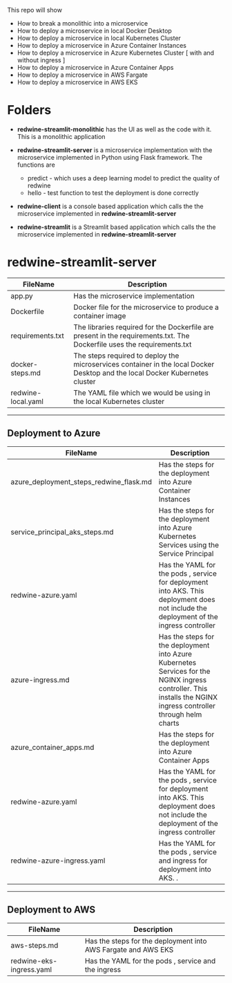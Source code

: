 This repo will show 
* How to break a monolithic into a microservice               
* How to deploy a microservice in local Docker Desktop           
* How to deploy a microservice in local Kubernetes Cluster                
* How to deploy a microservice in Azure Container Instances          
* How to deploy a microservice in Azure Kubernetes Cluster [ with and without ingress ]       
* How to deploy a microservice in Azure Container Apps                     
* How to deploy a microservice in AWS Fargate          
* How to deploy a microservice in AWS EKS                   

# Folders    

* **redwine-streamlit-monolithic** has the UI as well as the code with it. This is a monolithic application        

* **redwine-streamlit-server** is a microservice implementation with the microservice implemented in Python using Flask framework. The functions are       
    * predict - which uses a deep learning model to predict the quality of redwine    
    * hello - test function to test the deployment is done correctly          

* **redwine-client** is a console based application which calls the the microservice implemented in **redwine-streamlit-server**           

* **redwine-streamlit** is a Streamlit based application which calls the the microservice implemented in **redwine-streamlit-server**    

# **redwine-streamlit-server**

|  FileName  |  Description |
|---|---|
| app.py |   Has the microservice implementation        |
|  Dockerfile | Docker file for the microservice to produce a container image   |
|  requirements.txt | The libraries required for the Dockerfile are present in the requirements.txt. The Dockerfile uses the requirements.txt   |
|  docker-steps.md | The steps required to deploy the microservices container in the local Docker Desktop and the local Docker Kubernetes cluster  |
|  redwine-local.yaml | The YAML file which we would be using in the local Kubernetes cluster  |

<hr/>

## Deployment to Azure          

|  FileName  |  Description |
|---|---|
| azure_deployment_steps_redwine_flask.md |   Has the steps for the deployment into Azure Container Instances        |
| service_principal_aks_steps.md |   Has the steps for the deployment into Azure Kubernetes Services using the Service Principal       |
| redwine-azure.yaml |   Has the YAML for the pods , service for deployment into AKS. This deployment does not include the deployment of the ingress controller       |
| azure-ingress.md |   Has the steps for the deployment into Azure Kubernetes Services for the NGINX ingress controller. This installs the NGINX ingress controller through helm charts       |
| azure_container_apps.md |   Has the steps for the deployment into Azure Container Apps           |
| redwine-azure.yaml |   Has the YAML for the pods , service for deployment into AKS. This deployment does not include the deployment of the ingress controller       |
| redwine-azure-ingress.yaml |   Has the YAML for the pods , service and ingress for deployment into AKS. .     |



<hr/>

## Deployment to AWS          

|  FileName  |  Description |
|---|---|
| aws-steps.md |   Has the steps for the deployment into AWS Fargate and AWS EKS        |
| redwine-eks-ingress.yaml |   Has the YAML for the pods , service and the ingress         |
